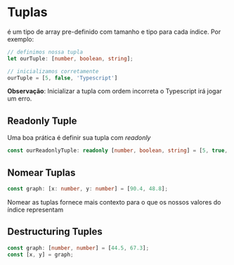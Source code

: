 # Tuplas

é um tipo de array pre-definido com tamanho e tipo para cada índice. Por exemplo:
```typescript
// definimos nossa tupla
let ourTuple: [number, boolean, string];

// inicializamos corretamente
ourTuple = [5, false, 'Typescript']
```

**Observação**: Inicializar a tupla com ordem incorreta o Typescript irá jogar um erro.

## Readonly Tuple

Uma boa prática é definir sua tupla com *readonly*

```typescript
const ourReadonlyTuple: readonly [number, boolean, string] = [5, true, 'Typescript'];
```

## Nomear Tuplas

```typescript
const graph: [x: number, y: number] = [90.4, 48.8];
```
Nomear as tuplas fornece mais contexto para o que os nossos valores do índice representam

## Destructuring Tuples

```typescript
const graph: [number, number] = [44.5, 67.3];
const [x, y] = graph;